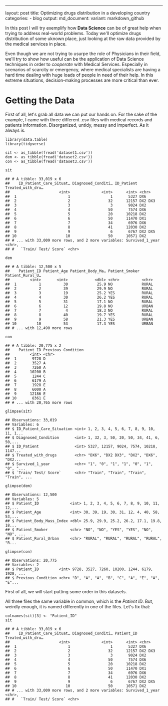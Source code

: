 ------------------------------------------------------------------------

layout: post title: Optimizing drugs distribution in a developing
country categories: - blog output: md\_document: variant:
markdown\_github

In this post I will try exemplify how **Data Science** can be of great
help when trying to address real-world problems. Today we'll optimize
drugs distribution of some uknown place, just looking at the raw data
provided by the medical services in place.

Even though we are not trying to usurpe the role of Physicians in their
field, we'll try to show how useful can be the application of Data
Science techniques in order to *cooperate* with Medical Services.
Especially in scenarios of scarcity or emergency, where medical
specialists are having a hard time dealing with huge loads of people in
need of their help. In this extreme situations, decision-making
processes are more critical than ever.

Getting the Data
================

First of all, let's grab all data we can put our hands on. For the sake
of the example, I came with three different .csv files with medical
records and patients information. Disorganized, untidy, messy and
imperfect. As it always is.

    library(data.table)
    library(tidyverse)

    sit <- as_tibble(fread('dataset1.csv'))
    dem <- as_tibble(fread('dataset2.csv'))
    con <- as_tibble(fread('dataset3.csv'))

    sit

    ## # A tibble: 33,019 x 6
    ##    ID_Patient_Care_Situat… Diagnosed_Conditi… ID_Patient Treated_with_dru…
    ##                      <int>              <int>      <int> <chr>            
    ##  1                       1                  1       5327 DX6              
    ##  2                       2                 32      12157 DX2 DX3          
    ##  3                       3                  3       9024 DX2              
    ##  4                       4                 50       7574 DX6              
    ##  5                       5                 20      10218 DX2              
    ##  6                       6                 50      11470 DX1              
    ##  7                       7                 34       6976 DX6              
    ##  8                       8                 41      12030 DX2              
    ##  9                       9                  6       6767 DX2 DX5          
    ## 10                      10                 50      10571 DX2              
    ## # ... with 33,009 more rows, and 2 more variables: Survived_1_year <chr>,
    ## #   `Train/ Test/ Score` <chr>

    dem

    ## # A tibble: 12,500 x 5
    ##    Patient_ID Patient_Age Patient_Body_Ma… Patient_Smoker Patient_Rural_U…
    ##         <int>       <int>            <dbl> <chr>          <chr>           
    ##  1          1          30             25.9 NO             RURAL           
    ##  2          2          39             29.9 NO             RURAL           
    ##  3          3          19             25.2 YES            RURAL           
    ##  4          4          30             26.2 YES            RURAL           
    ##  5          5          31             17.1 NO             RURAL           
    ##  6          6          12             19.8 NO             URBAN           
    ##  7          7           4             18.3 NO             RURAL           
    ##  8          8          40             19.7 YES            RURAL           
    ##  9          9          58             21.3 YES            URBAN           
    ## 10         10          53             17.3 YES            URBAN           
    ## # ... with 12,490 more rows

    con

    ## # A tibble: 20,775 x 2
    ##    Patient_ID Previous_Condition
    ##         <int> <chr>             
    ##  1       9728 D                 
    ##  2       3527 A                 
    ##  3       7260 A                 
    ##  4      10200 B                 
    ##  5       1244 C                 
    ##  6       6179 A                 
    ##  7       1928 E                 
    ##  8       6000 A                 
    ##  9      12186 E                 
    ## 10       8361 E                 
    ## # ... with 20,765 more rows

    glimpse(sit)

    ## Observations: 33,019
    ## Variables: 6
    ## $ ID_Patient_Care_Situation <int> 1, 2, 3, 4, 5, 6, 7, 8, 9, 10, 11, 1...
    ## $ Diagnosed_Condition       <int> 1, 32, 3, 50, 20, 50, 34, 41, 6, 50,...
    ## $ ID_Patient                <int> 5327, 12157, 9024, 7574, 10218, 1147...
    ## $ Treated_with_drugs        <chr> "DX6", "DX2 DX3", "DX2", "DX6", "DX2...
    ## $ Survived_1_year           <chr> "1", "0", "1", "1", "0", "1", "0", "...
    ## $ `Train/ Test/ Score`      <chr> "Train", "Train", "Train", "Train", ...

    glimpse(dem)

    ## Observations: 12,500
    ## Variables: 5
    ## $ Patient_ID              <int> 1, 2, 3, 4, 5, 6, 7, 8, 9, 10, 11, 12,...
    ## $ Patient_Age             <int> 30, 39, 19, 30, 31, 12, 4, 40, 58, 53,...
    ## $ Patient_Body_Mass_Index <dbl> 25.9, 29.9, 25.2, 26.2, 17.1, 19.8, 18...
    ## $ Patient_Smoker          <chr> "NO", "NO", "YES", "YES", "NO", "NO", ...
    ## $ Patient_Rural_Urban     <chr> "RURAL", "RURAL", "RURAL", "RURAL", "R...

    glimpse(con)

    ## Observations: 20,775
    ## Variables: 2
    ## $ Patient_ID         <int> 9728, 3527, 7260, 10200, 1244, 6179, 1928, ...
    ## $ Previous_Condition <chr> "D", "A", "A", "B", "C", "A", "E", "A", "E"...

First of all, we will start putting some order in this datasets.

All three files the same variable in common, which is the *Patient ID*.
But, weirdly enough, it is named differently in one of the files. Let's
fix that:

    colnames(sit)[3] <- "Patient_ID"
    sit

    ## # A tibble: 33,019 x 6
    ##    ID_Patient_Care_Situat… Diagnosed_Conditi… Patient_ID Treated_with_dru…
    ##                      <int>              <int>      <int> <chr>            
    ##  1                       1                  1       5327 DX6              
    ##  2                       2                 32      12157 DX2 DX3          
    ##  3                       3                  3       9024 DX2              
    ##  4                       4                 50       7574 DX6              
    ##  5                       5                 20      10218 DX2              
    ##  6                       6                 50      11470 DX1              
    ##  7                       7                 34       6976 DX6              
    ##  8                       8                 41      12030 DX2              
    ##  9                       9                  6       6767 DX2 DX5          
    ## 10                      10                 50      10571 DX2              
    ## # ... with 33,009 more rows, and 2 more variables: Survived_1_year <chr>,
    ## #   `Train/ Test/ Score` <chr>
